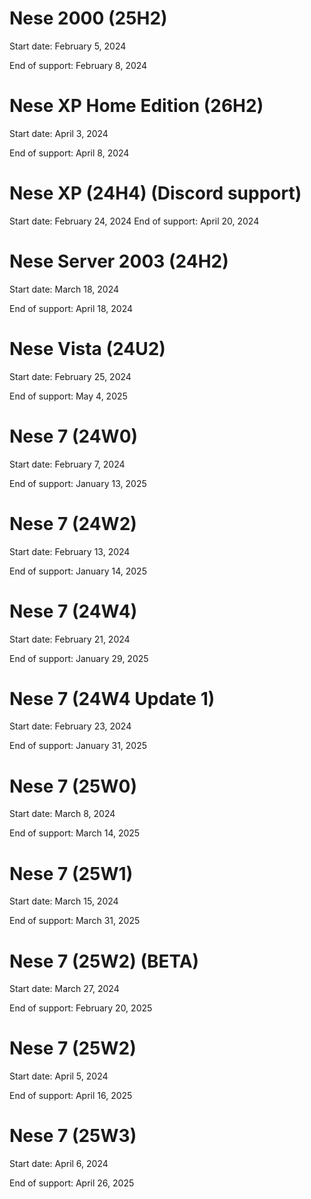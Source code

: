 # Nese 2000 (25H2)
Start date: February 5, 2024

End of support: February 8, 2024

# Nese XP Home Edition (26H2)
Start date: April 3, 2024

End of support: April 8, 2024

# Nese XP (24H4) (Discord support)
Start date: February 24, 2024
End of support: April 20, 2024

# Nese Server 2003 (24H2)
Start date: March 18, 2024

End of support: April 18, 2024

# Nese Vista (24U2)
Start date: February 25, 2024

End of support: May 4, 2025

# Nese 7 (24W0)
Start date: February 7, 2024

End of support: January 13, 2025


# Nese 7 (24W2)
Start date: February 13, 2024

End of support: January 14, 2025

# Nese 7 (24W4)
Start date: February 21, 2024

End of support: January 29, 2025

# Nese 7 (24W4 Update 1)
Start date: February 23, 2024

End of support: January 31, 2025

# Nese 7 (25W0)
Start date: March 8, 2024

End of support: March 14, 2025


# Nese 7 (25W1)
Start date: March 15, 2024

End of support: March 31, 2025

# Nese 7 (25W2) (BETA)
Start date: March 27, 2024

End of support: February 20, 2025

# Nese 7 (25W2)
Start date: April 5, 2024

End of support: April 16, 2025

# Nese 7 (25W3)
Start date: April 6, 2024

End of support: April 26, 2025

